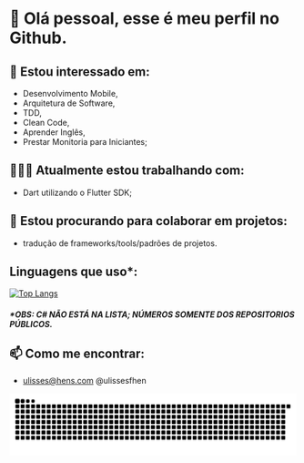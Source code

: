 # 👋 Olá pessoal, esse é meu perfil no Github.
## 👀 Estou interessado em:
  - Desenvolvimento Mobile,
  - Arquitetura de Software, 
  - TDD,
  - Clean Code,
  - Aprender Inglês,
  - Prestar Monitoria para Iniciantes;
## 🧑🏻‍💻 Atualmente estou trabalhando com:
  - Dart utilizando o Flutter SDK;
## 💞️ Estou procurando para colaborar em projetos: 
  - tradução de frameworks/tools/padrões de projetos.
  
## Linguagens que uso*:
[![Top Langs](https://github-readme-stats.vercel.app/api/top-langs/?username=ulisseshen&layout=compact)](https://github.com/anuraghazra/github-readme-stats)
##### *OBS: C# NÃO ESTÁ NA LISTA; NÚMEROS SOMENTE DOS REPOSITORIOS PÚBLICOS.
  
## 📫 Como me encontrar:
  - ulisses@hens.com @ulissesfhen

<!---
UlissesHen/UlissesHen is a ✨ special ✨ repository because its `README.md` (this file) appears on your GitHub profile.
You can click the Preview link to take a look at your changes.
--->

![](github-user-contribution.svg)
